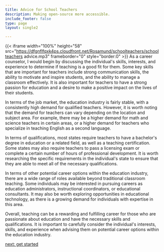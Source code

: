```yaml
---
title: Advice for School Teachers
description: Making open-source more accessible.
include_footer: false
type: page
layout: single2

---
```


{{< iframe width="100%" height="58" src="https://dfgnflfqxk4ps.cloudfront.net/Rosamund/schoolteachers/schoolteachers advice.mp3" frameborder="0" style="border:0" >}}
As a career counselor, I would begin by discussing the individual's skills, interests, and experience to determine if teaching is a good fit for them. Some key skills that are important for teachers include strong communication skills, the ability to motivate and inspire students, and the ability to manage a classroom effectively. It is also important for teachers to have a strong passion for education and a desire to make a positive impact on the lives of their students.

In terms of the job market, the education industry is fairly stable, with a consistently high demand for qualified teachers. However, it is worth noting that the demand for teachers can vary depending on the location and subject area. For example, there may be a higher demand for math and science teachers in certain areas, or a higher demand for teachers who specialize in teaching English as a second language.

In terms of qualifications, most states require teachers to have a bachelor's degree in education or a related field, as well as a teaching certification. Some states may also require teachers to pass a licensing exam or complete a certain number of hours of professional development. It is worth researching the specific requirements in the individual's state to ensure that they are able to meet all of the necessary qualifications.

In terms of other potential career options within the education industry, there are a wide range of roles available beyond traditional classroom teaching. Some individuals may be interested in pursuing careers as education administrators, instructional coordinators, or educational consultants. It may also be worth exploring opportunities in educational technology, as there is a growing demand for individuals with expertise in this area.

Overall, teaching can be a rewarding and fulfilling career for those who are passionate about education and have the necessary skills and qualifications. It is important to carefully consider the individual's interests, skills, and experience when advising them on potential career options within the education industry.


<a href="https://workdojos.com/schoolteachers/start">next: get started</a>
